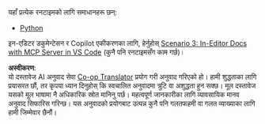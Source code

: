 <!--
CO_OP_TRANSLATOR_METADATA:
{
  "original_hash": "c8c1a74c74f6c2d42d511daf12d0b6c5",
  "translation_date": "2025-07-14T06:32:52+00:00",
  "source_file": "09-CaseStudy/docs-mcp/solution/README.md",
  "language_code": "ne"
}
-->
यहाँ प्रत्येक रनटाइमको लागि समाधानहरू छन्:
- [Python](./python/README.md)

इन-एडिटर डकुमेन्टेसन र Copilot एकीकरणका लागि, हेर्नुहोस् [Scenario 3: In-Editor Docs with MCP Server in VS Code](./scenario3/README.md) (कुनै पनि रनटाइमसँग काम गर्छ)।

**अस्वीकरण**:  
यो दस्तावेज AI अनुवाद सेवा [Co-op Translator](https://github.com/Azure/co-op-translator) प्रयोग गरी अनुवाद गरिएको हो। हामी शुद्धताका लागि प्रयासरत छौं, तर कृपया ध्यान दिनुहोस् कि स्वचालित अनुवादमा त्रुटि वा अशुद्धता हुन सक्छ। मूल दस्तावेज यसको मूल भाषामा नै अधिकारिक स्रोत मानिनु पर्छ। महत्वपूर्ण जानकारीका लागि व्यावसायिक मानव अनुवाद सिफारिस गरिन्छ। यस अनुवादको प्रयोगबाट उत्पन्न कुनै पनि गलतफहमी वा गलत व्याख्याका लागि हामी जिम्मेवार छैनौं।